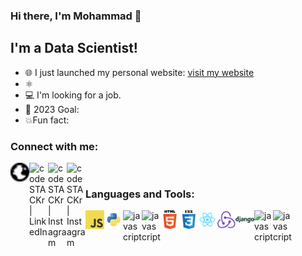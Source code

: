 ### Hi there, I'm Mohammad 👏

## I'm a Data Scientist!
- 🌐 I just launched my personal website: [visit my website][website]
- ⚛ 
- 💻 I'm looking for a job.
- 🥇 2023 Goal: 
- 💥Fun fact:

### Connect with me:

[<img align="left" alt="codeSTACKr.com" width="30px" src="https://raw.githubusercontent.com/iconic/open-iconic/master/svg/globe.svg" />][website]
[<img align="left" alt="codeSTACKr | LinkedIn" width="30px" src="https://cdn.jsdelivr.net/npm/simple-icons@v3/icons/linkedin.svg" />][linkedin]
[<img align="left" alt="codeSTACKr | Instagram" width="30px" src="https://cdn.jsdelivr.net/npm/simple-icons@v3/icons/instagram.svg" />][instagram]
[<img align="left" alt="codeSTACKr | Instagram" width="30px" src="https://cdn.jsdelivr.net/npm/simple-icons@v3/icons/telegram.svg" />][telegram]

<br />

### Languages and Tools:
[<img align="left" alt="javascript" width="30" src="https://raw.githubusercontent.com/github/explore/80688e429a7d4ef2fca1e82350fe8e3517d3494d/topics/javascript/javascript.png">][javascriprtwebsite]

[<img align="left" alt="javascript" width="30" src="https://raw.githubusercontent.com/github/explore/80688e429a7d4ef2fca1e82350fe8e3517d3494d/topics/python/python.png">][pythonwebsite]
[<img align="left" alt="javascript" width="30" src="https://raw.githubusercontent.com/jmnote/z-icons/master/svg/c.svg">][Cwebsite]
[<img align="left" alt="javascript" width="30" src="https://raw.githubusercontent.com/jmnote/z-icons/master/svg/cpp.svg">][C++website]
[<img align="left" alt="javascript" width="30" src="https://raw.githubusercontent.com/github/explore/80688e429a7d4ef2fca1e82350fe8e3517d3494d/topics/html/html.png">][htmlwebsite]
[<img align="left" alt="javascript" width="30" src="https://raw.githubusercontent.com/github/explore/80688e429a7d4ef2fca1e82350fe8e3517d3494d/topics/css/css.png">][csswebsite]
[<img align="left" alt="javascript" width="30" src="https://raw.githubusercontent.com/github/explore/80688e429a7d4ef2fca1e82350fe8e3517d3494d/topics/react/react.png">][reactwebsite]
[<img align="left" alt="javascript" width="30" src="https://raw.githubusercontent.com/github/explore/80688e429a7d4ef2fca1e82350fe8e3517d3494d/topics/redux/redux.png">][reduxwebsite]
[<img align="left" alt="javascript" width="30" src="https://raw.githubusercontent.com/github/explore/80688e429a7d4ef2fca1e82350fe8e3517d3494d/topics/django/django.png">][djangowebsite]
[<img align="left" alt="javascript" width="30" src="https://raw.githubusercontent.com/jmnote/z-icons/master/svg/bootstrap.svg">][bootstrapwebsite]
[<img align="left" alt="javascript" width="30" src="https://tailwindcss.com/_next/static/media/twitter-square.daf77586b35e90319725e742f6e069f9.jpg">][tailwindwebsite]




[website]: https://amini-nasab.vercel.app/about
[linkedin]: https://linkedin.com/in/mohammad-amini-nasab-093ab418a
[instagram]: https://www.instagram.com/mohammad3_1415/
[telegram]: https://t.me/mohammad_amini_nasab
[javascriprtwebsite]: https://www.javascript.com/
[pythonwebsite]: https://www.python.org/
[Cwebsite]: http://www.cplusplus.org/
[C++website]: http://www.cplusplus.org/
[htmlwebsite]: https://html.com/
[csswebsite]: https://html.com/
[reactwebsite]: https://reactjs.org/
[reduxwebsite]: https://redux.js.org/
[djangowebsite]: https://www.djangoproject.com/
[bootstrapwebsite]: https://getbootstrap.com/
[tailwindwebsite]: https://tailwindcss.com/
